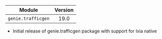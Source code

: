 | Module                  | Version       |
| ------------------------|:-------------:|
| ``genie.trafficgen``    | 19.0          |


 * Initial release of genie.trafficgen package with support for Ixia native
